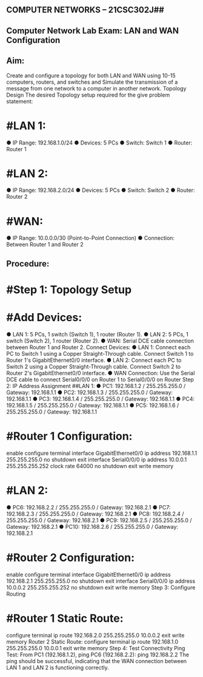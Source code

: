 ## COMPUTER NETWORKS – 21CSC302J##
## Computer Network Lab Exam: LAN and WAN Configuration
## Aim:
Create and configure a topology for both LAN and WAN using 10-15 computers, routers, and switches and Simulate the transmission of a message from one network to a computer in another network.
Topology Design
The desired Topology setup required for the give problem statement:
# #LAN 1:
●	IP Range: 192.168.1.0/24
●	Devices: 5 PCs
●	Switch: Switch 1
●	Router: Router 1
# #LAN 2:
●	IP Range: 192.168.2.0/24
●	Devices: 5 PCs
●	Switch: Switch 2
●	Router: Router 2
# #WAN:
●	IP Range: 10.0.0.0/30 (Point-to-Point Connection)
●	Connection: Between Router 1 and Router 2
## Procedure:
# #Step 1: Topology Setup
# #Add Devices:
●	LAN 1:
5 PCs, 1 switch (Switch 1), 1 router (Router 1).
●	LAN 2:
5 PCs, 1 switch (Switch 2), 1 router (Router 2).
●	WAN:
Serial DCE cable connection between Router 1 and Router 2.
Connect Devices:
●	LAN 1:
Connect each PC to Switch 1 using a Copper Straight-Through cable.
Connect Switch 1 to Router 1's GigabitEthernet0/0 interface.
●	LAN 2:
Connect each PC to Switch 2 using a Copper Straight-Through cable.
Connect Switch 2 to Router 2's GigabitEthernet0/0 interface.
●	WAN Connection:
Use the Serial DCE cable to connect Serial0/0/0 on Router 1 to Serial0/0/0 on Router 
Step 2: IP Address Assignment
##LAN 1:
●	PC1: 192.168.1.2 / 255.255.255.0 / Gateway: 192.168.1.1
●	PC2: 192.168.1.3 / 255.255.255.0 / Gateway: 192.168.1.1
●	PC3: 192.168.1.4 / 255.255.255.0 / Gateway: 192.168.1.1
●	PC4: 192.168.1.5 / 255.255.255.0 / Gateway: 192.168.1.1
●	PC5: 192.168.1.6 / 255.255.255.0 / Gateway: 192.168.1.1
# #Router 1 Configuration:
enable
configure terminal
interface GigabitEthernet0/0
ip address 192.168.1.1 255.255.255.0
no shutdown
exit
interface Serial0/0/0
ip address 10.0.0.1 255.255.255.252
clock rate 64000
no shutdown
exit
write memory
# #LAN 2:
●	PC6: 192.168.2.2 / 255.255.255.0 / Gateway: 192.168.2.1
●	PC7: 192.168.2.3 / 255.255.255.0 / Gateway: 192.168.2.1
●	PC8: 192.168.2.4 / 255.255.255.0 / Gateway: 192.168.2.1
●	PC9: 192.168.2.5 / 255.255.255.0 / Gateway: 192.168.2.1
●	PC10: 192.168.2.6 / 255.255.255.0 / Gateway: 192.168.2.1
# #Router 2 Configuration:
enable
configure terminal
interface GigabitEthernet0/0
ip address 192.168.2.1 255.255.255.0
no shutdown
exit
interface Serial0/0/0
ip address 10.0.0.2 255.255.255.252
no shutdown
exit
write memory
Step 3: Configure Routing
# #Router 1 Static Route:
configure terminal
ip route 192.168.2.0 255.255.255.0 10.0.0.2
exit
write memory
Router 2 Static Route:
configure terminal
ip route 192.168.1.0 255.255.255.0 10.0.0.1
exit
write memory
Step 4: Test Connectivity
Ping Test: From PC1 (192.168.1.2), ping PC6 (192.168.2.2):
ping 192.168.2.2
The ping should be successful, indicating that the WAN connection between LAN 1 and LAN 2 is functioning correctly.

